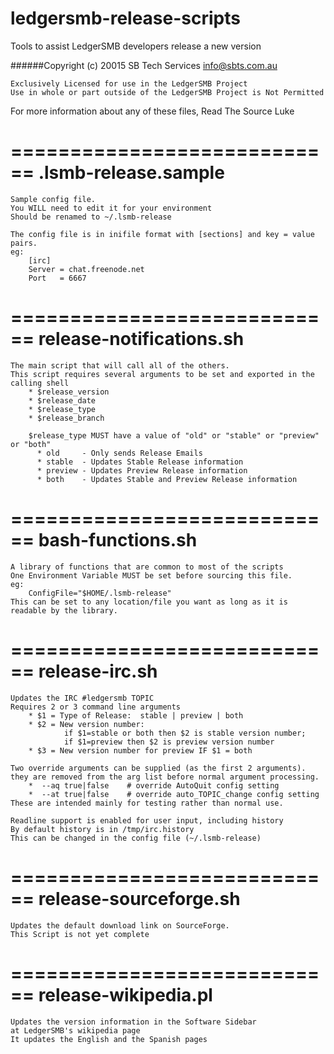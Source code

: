 # ledgersmb-release-scripts
Tools to assist LedgerSMB developers release a new version

######Copyright (c) 20015 SB Tech Services info@sbts.com.au

    Exclusively Licensed for use in the LedgerSMB Project
    Use in whole or part outside of the LedgerSMB Project is Not Permitted

For more information about any of these files, Read The Source Luke

============================
.lsmb-release.sample
============================
    Sample config file.
    You WILL need to edit it for your environment
    Should be renamed to ~/.lsmb-release
    
    The config file is in inifile format with [sections] and key = value pairs.
    eg:
        [irc]
        Server = chat.freenode.net
        Port   = 6667


============================
release-notifications.sh
============================
    The main script that will call all of the others.
    This script requires several arguments to be set and exported in the calling shell
        * $release_version
        * $release_date
        * $release_type
        * $release_branch

        $release_type MUST have a value of "old" or "stable" or "preview" or "both"
          * old     - Only sends Release Emails
          * stable  - Updates Stable Release information
          * preview - Updates Preview Release information
          * both    - Updates Stable and Preview Release information


============================
bash-functions.sh
============================
    A library of functions that are common to most of the scripts
    One Environment Variable MUST be set before sourcing this file.
    eg:
        ConfigFile="$HOME/.lsmb-release"
    This can be set to any location/file you want as long as it is readable by the library.


============================
release-irc.sh
============================
    Updates the IRC #ledgersmb TOPIC
    Requires 2 or 3 command line arguments
        * $1 = Type of Release:  stable | preview | both
        * $2 = New version number:
                if $1=stable or both then $2 is stable version number;
                if $1=preview then $2 is preview version number
        * $3 = New version number for preview IF $1 = both

    Two override arguments can be supplied (as the first 2 arguments).
    they are removed from the arg list before normal argument processing.
        *  --aq true|false    # override AutoQuit config setting
        *  --at true|false    # override auto_TOPIC_change config setting
    These are intended mainly for testing rather than normal use.

    Readline support is enabled for user input, including history
    By default history is in /tmp/irc.history
    This can be changed in the config file (~/.lsmb-release)

============================
release-sourceforge.sh
============================
    Updates the default download link on SourceForge.
    This Script is not yet complete


============================
release-wikipedia.pl
============================
    Updates the version information in the Software Sidebar
    at LedgerSMB's wikipedia page
    It updates the English and the Spanish pages

